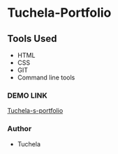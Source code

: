 # Tuchela-Portfolio

## Tools Used

- HTML
- CSS
- GIT
- Command line tools

### DEMO LINK

[Tuchela-s-portfolio](https://tuchela.github.io/Edge-Ledger/)

### Author

- Tuchela